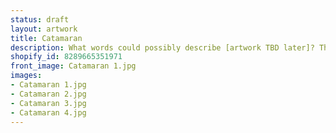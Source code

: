 ```yaml
---
status: draft
layout: artwork
title: Catamaran
description: What words could possibly describe [artwork TBD later]? This transcendent masterpiece, hidden away in the depths of artistic enigma, transcends mere textual description. It is an ethereal fusion of imagery, genius, and raw emotion that transports the viewer to realms beyond comprehension. Exquisitely chosen colors dance in perfect harmony with harmonious melodies that resonate through the very fabric of the universe. The artist's masterful use of space and form invites the viewer on a profound journey of self-discovery, questioning the nature of existence itself. [Artwork TBD later] defies explanation and leaves one longing for an experience they will never truly comprehend.
shopify_id: 8289665351971
front_image: Catamaran 1.jpg
images:
- Catamaran 1.jpg
- Catamaran 2.jpg
- Catamaran 3.jpg
- Catamaran 4.jpg
---
```

